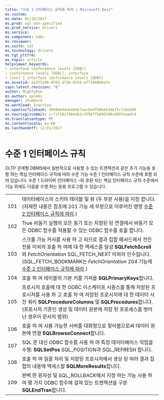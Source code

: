 ```yaml
---
title: "수준 1 인터페이스 규칙에 따라 | Microsoft Docs"
ms.custom: 
ms.date: 01/19/2017
ms.prod: sql-non-specified
ms.prod_service: drivers
ms.service: 
ms.component: odbc
ms.reviewer: 
ms.suite: sql
ms.technology: drivers
ms.tgt_pltfrm: 
ms.topic: article
helpviewer_keywords:
- interface conformance levels [ODBC]
- conformance levels [ODBC], interface
- level 1 interface conformance levels [ODBC]
ms.assetid: ee3f5c08-0583-4f3b-8354-ef71b6086a7e
caps.latest.revision: "6"
author: MightyPen
ms.author: genemi
manager: jhubbard
ms.workload: Inactive
ms.openlocfilehash: 3889b64da6484b7aac8adfb0b643467fc716e560
ms.sourcegitcommit: cc71f1027884462c359effb898390c8d97eaa414
ms.translationtype: MT
ms.contentlocale: ko-KR
ms.lasthandoff: 12/21/2017
---
```

# <a name="level-1-interface-conformance"></a>수준 1 인터페이스 규칙
OLTP 관계형 DBMS에서 일반적으로 사용할 수 있는 트랜잭션과 같은 추가 기능을 포함 하는 핵심 인터페이스 규칙에 따라 수준 기능 수준 1 인터페이스 규칙 수준에 포함 되어 있습니다. 수준 1 드라이버 인터페이스 –와 호환 되는 핵심 인터페이스 규칙 수준에서 기능 외에도 다음을 수행 하는 응용 프로그램 수 있습니다.  
  
|||  
|-|-|  
|101|데이터베이스의 스키마 테이블 및 뷰 (두 부분 사용)을 지정 합니다. (자세한 내용은 참조에 201 기능 세 부분으로 이루어진 명명 [수준 2 인터페이스 규칙에 따라](../../../odbc/reference/develop-app/level-2-interface-conformance.md).)|  
|102|True 비동기 실행의 모든 동기 또는 지정된 된 연결에서 비동기 모든 ODBC 함수를 적용할 수 있는 ODBC 함수를 호출 합니다.|  
|103|스크롤 가능 커서를 사용 하 고 되므로 결과 집합 메서드에서 전진 전용 이외의 호출 하 여에 대 한 액세스를 달성 **SQLFetchScroll** 와 *FetchOrientation* SQL_FETCH_NEXT 이외의 인수입니다. (SQL_FETCH_BOOKMARK는 *FetchOrientation* 204 기능에 [수준 2 인터페이스 규칙에 따라](../../../odbc/reference/develop-app/level-2-interface-conformance.md).)|  
|104|호출 하 여 테이블의 기본 키를 가져올 **SQLPrimaryKeys**합니다.|  
|105|프로시저 호출에 대 한 ODBC 이스케이프 시퀀스를 통해 저장된 프로시저를 사용 하 고 호출 하 여 저장된 프로시저에 대 한 데이터 사전 쿼리 **SQLProcedureColumns** 및 **SQLProcedures**합니다. (프로시저 기준인 생성 및 데이터 원본에 저장 된 프로세스를 벗어난 경우이 문서의 범위)|  
|106|호출 하 여 사용 가능한 서버를 대화형으로 찾아봄으로써 데이터 원본에 연결 **SQLBrowseConnect**합니다.|  
|107|SQL 문 대신 ODBC 함수를 사용 하 여 특정 데이터베이스 작업을 수행: **SQLSetPos** SQL_POSITION과 SQL_REFRESH 합니다.|  
|108|호출 하 여 일괄 처리 및 저장된 프로시저에서 생성 된 여러 결과 집합의 내용에 액세스할 **SQLMoreResults**합니다.|  
|109|완벽 한 원자성 및 SQL_ROLLBACK에서 지정 하는 기능 사용 하 여 몇 가지 ODBC 함수에 걸쳐 있는 트랜잭션을 구분 **SQLEndTran**합니다.|
